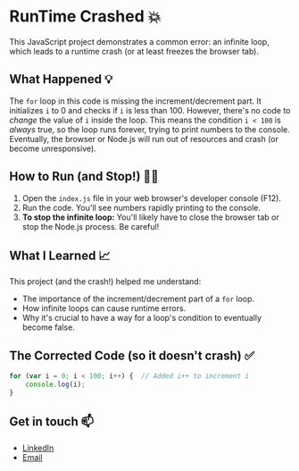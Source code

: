 # RunTime Crashed 💥

This JavaScript project demonstrates a common error: an infinite loop, which leads to a runtime crash (or at least freezes the browser tab).

## What Happened 💡

The `for` loop in this code is missing the increment/decrement part.  It initializes `i` to 0 and checks if `i` is less than 100. However, there's no code to *change* the value of `i` inside the loop.  This means the condition `i < 100` is *always* true, so the loop runs forever, trying to print numbers to the console. Eventually, the browser or Node.js will run out of resources and crash (or become unresponsive).

## How to Run (and Stop!) 🏃‍♂️

1.  Open the `index.js` file in your web browser's developer console (F12).
2.  Run the code.  You'll see numbers rapidly printing to the console.
3.  **To stop the infinite loop:** You'll likely have to close the browser tab or stop the Node.js process.  Be careful!

## What I Learned 📈

This project (and the crash!) helped me understand:

*   The importance of the increment/decrement part of a `for` loop.
*   How infinite loops can cause runtime errors.
*   Why it's crucial to have a way for a loop's condition to eventually become false.

## The Corrected Code (so it doesn't crash) ✅

```javascript
for (var i = 0; i < 100; i++) {  // Added i++ to increment i
    console.log(i);
}
```

## Get in touch 📫

*   [LinkedIn](https://www.linkedin.com/in/umair-shakoor/)
*   [Email](mailto:umairshakoor.pro@gmail.com)